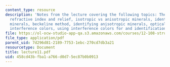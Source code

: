 ```yaml
---
content_type: resource
description: 'Notes from the lecture covering the following topics: The optical microscope,
  refractive index and relief, isotropic vs anisotropic minerals, identifying isotropic
  minerals, beckeline method, identifying anisotropic minerals, optical indicatrix,
  interference colors, using interference colors for and identification.'
file: https://ol-ocw-studio-app-qa.s3.amazonaws.com/courses/12-108-structure-of-earth-materials-fall-2004/458cd43bfba1a766d0d75ec87b0b0913_lecture11.pdf
file_type: application/pdf
parent_uid: 7d296d81-2189-7753-1ebc-270cd7db3a21
resourcetype: Document
title: lecture11.pdf
uid: 458cd43b-fba1-a766-d0d7-5ec87b0b0913
---
```

